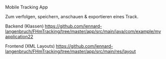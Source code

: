 Mobile Tracking App

Zum verfolgen, speichern, anschauen & exportieren eines Track.

Backend (Klassen)
https://github.com/lennard-langenbruch/FHmTracking/tree/master/app/src/main/java/com/example/myapplication22

Frontend (XML Layouts)
https://github.com/lennard-langenbruch/FHmTracking/tree/master/app/src/main/res/layout
